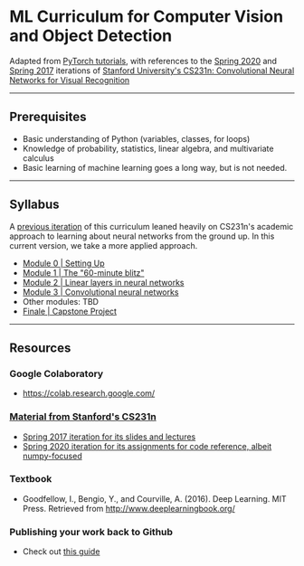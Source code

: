 # ML Curriculum for Computer Vision and Object Detection
Adapted from [PyTorch tutorials](https://pytorch.org/tutorials/), with references to the [Spring 2020](http://cs231n.stanford.edu/2020/syllabus.html) and [Spring 2017](http://cs231n.stanford.edu/2017/syllabus.html) iterations of [Stanford University's CS231n: Convolutional Neural Networks for Visual Recognition](http://cs231n.stanford.edu/index.html)

---
## Prerequisites
* Basic understanding of Python (variables, classes, for loops)
* Knowledge of probability, statistics, linear algebra, and multivariate calculus
* Basic learning of machine learning goes a long way, but is not needed.

---
## Syllabus
A [previous iteration](legacy/README.md) of this curriculum leaned heavily on CS231n's academic approach to learning about neural networks from the ground up. In this current version, we take a more applied approach.

* [Module 0 | Setting Up](module0.md)
* [Module 1 | The "60-minute blitz"](module1.md)
* [Module 2 | Linear layers in neural networks](module2.md)
* [Module 3 | Convolutional neural networks](module3.md)
* Other modules: TBD
* [Finale | Capstone Project](capstone.md)

---
## Resources
### Google Colaboratory
* https://colab.research.google.com/
### [Material from Stanford's CS231n](http://cs231n.stanford.edu/index.html)
* [Spring 2017 iteration for its slides and lectures](http://cs231n.stanford.edu/2017/syllabus.html)
* [Spring 2020 iteration for its assignments for code reference, albeit numpy-focused](http://cs231n.stanford.edu/2017/syllabus.html)
### Textbook
* Goodfellow, I., Bengio, Y., and Courville, A. (2016). Deep Learning. MIT Press. Retrieved from http://www.deeplearningbook.org/
### Publishing your work back to Github
* Check out [this guide](readings/publishing_to_github.pdf)